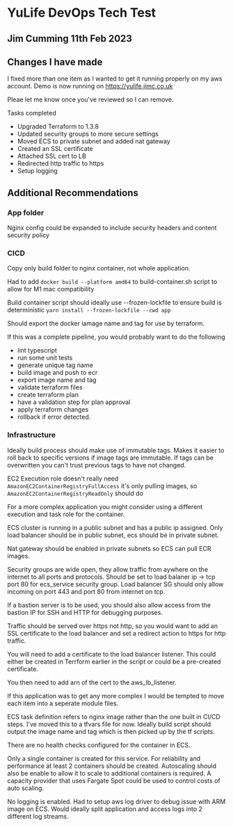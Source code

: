 # YuLife DevOps Tech Test

## Jim Cumming 11th Feb 2023

## Changes I have made
I fixed more than one item as I wanted to get it running properly on my aws account. Demo is now running on https://yulife.jimc.co.uk

Pleae let me know once you've reviewed so I can remove. 

Tasks completed

* Upgraded Terraform to 1.3.8
* Updated security groups to more secure settings
* Moved ECS to private subnet and added nat gateway
* Created an SSL certificate
* Attached SSL cert to LB
* Redirected http traffic to https
* Setup logging

## Additional Recommendations

### App folder
Nginx config could be expanded to include security headers and content security policy

### CICD
Copy only build folder to nginx container, not whole application.

Had to add `docker build --platform amd64` to build-container.sh script to allow for M1 mac compatibility

Build container script should ideally use --frozen-lockfile to ensure build is deterministic
`yarn install --frozen-lockfile --cwd app`

Should export the docker iamage name and tag for use by terraform. 

If this was a complete pipeline, you would probably want to do the following

* lint typescript
* run some unit tests
* generate unique tag name
* build image and push to ecr
* export image name and tag
* validate terraform files
* create terraform plan
* have a validation step for plan approval
* apply terraform changes
* rollback if error detected.

### Infrastructure
Ideally build process should make use of immutable tags. Makes it easier to roll back to specific versions if image tags are immutable. If tags can be overwritten you can't trust previous tags to have not changed. 

EC2 Execution role doesn't really need `AmazonEC2ContainerRegistryFullAccess` it's only pulling images, so `AmazonEC2ContainerRegistryReadOnly` should do

For a more complex application you might consider using a different execution and task role for the container. 

ECS cluster is running in a public subnet and has a public ip assigned. Only load balancer should be in public subnet, ecs should be in private subnet. 

Nat gateway should be enabled in private subnets so ECS can pull ECR images.

Security groups are wide open, they allow traffic from aywhere on the internet to all ports and protocols.
Should be set to load balaner ip -> tcp port 80 for ecs_service security group. 
Load balancer SG should only allow incoming on port 443 and port 80 from internet on tcp. 

If a bastion server is to be used, you should also allow access from the bastion IP for SSH and HTTP for debugging purposes. 

Traffic should be served over https not http, so you would want to add an SSL certificate to the load balancer and set a redirect action to https for http traffic.

You will need to add a certificate to the load balancer listener. This could either be created in Terrform earlier in the script or could be a pre-created certificate. 

You then need to add arn of the cert to the aws_lb_listener.

If this application was to get any more complex I would be tempted to move each item into a seperate module files.

ECS task definition refers to nginx image rather than the one built in CI/CD steps. I've moved this to a tfvars file for now. Ideally build script should output the image name and tag which is then picked up by the tf scripts. 

There are no health checks configured for the container in ECS. 

Only a single container is created for this service. For reliability and performance at least 2 containers should be created. 
Autoscaling should also be enable to allow it to scale to additional containers is required. 
A capacity provider that uses Fargate Spot could be used to control costs of auto scaling. 

No logging is enabled. Had to setup aws log driver to debug issue with ARM image on ECS. Would ideally split application and access logs into 2 different log streams. 

